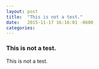 ```yaml
---
layout: post
title:  "This is not a test."
date:   2015-11-17 16:16:01 -0600
categories: 
---
```


### This is not a test.

This is not a test.
